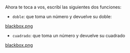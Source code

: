 Ahora te toca a vos, escribí las siguientes dos funciones:

* `doble`: que toma un número y devuelve su doble:

[blackbox.png](https://raw.githubusercontent.com/pdep-utn/mumuki-funcional-guia-0/images/blackbox_double.png)

* `cuadrado`: que toma un número y devuelve su cuadrado

[blackbox.png](https://raw.githubusercontent.com/pdep-utn/mumuki-funcional-guia-0/images/blackbox_square.png)
